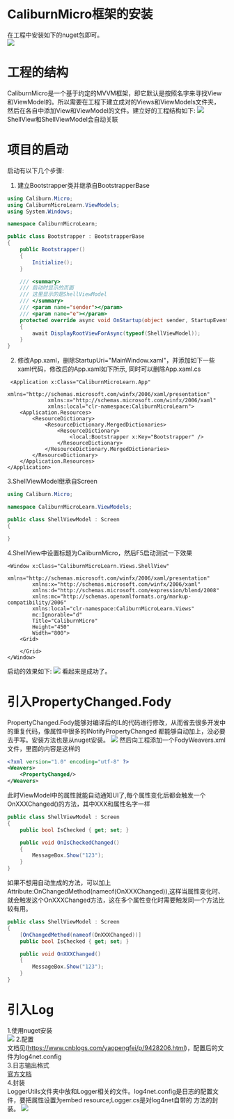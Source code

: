 # CaliburnMicro框架的安装
在工程中安装如下的nuget包即可。  
![](./Picture/InstallCaliburnMicro.png)
# 工程的结构
CaliburnMicro是一个基于约定的MVVM框架，即它默认是按照名字来寻找View和ViewModel的。所以需要在工程下建立成对的Views和ViewModels文件夹，
然后在各自中添加View和ViewModel的文件。建立好的工程结构如下:
![](./Picture/ProjectStructure.png)  
ShellView和ShellViewModel会自动关联
# 项目的启动
启动有以下几个步骤:
1. 建立Bootstrapper类并继承自BootstrapperBase
```C#
using Caliburn.Micro;
using CaliburnMicroLearn.ViewModels;
using System.Windows;

namespace CaliburnMicroLearn;

public class Bootstrapper : BootstrapperBase
{
    public Bootstrapper()
    {
        Initialize();
    }

    /// <summary>
    /// 启动时显示的页面
    /// 这里显示的是ShellViewModel
    /// </summary>
    /// <param name="sender"></param>
    /// <param name="e"></param>
    protected override async void OnStartup(object sender, StartupEventArgs e)
    {
        await DisplayRootViewForAsync(typeof(ShellViewModel));
    }
}
```
2. 修改App.xaml，删除StartupUri="MainWindow.xaml"，并添加如下一些xaml代码，修改后的App.xaml如下所示,
同时可以删除App.xaml.cs
```xaml
 <Application x:Class="CaliburnMicroLearn.App"
             xmlns="http://schemas.microsoft.com/winfx/2006/xaml/presentation"
             xmlns:x="http://schemas.microsoft.com/winfx/2006/xaml"
             xmlns:local="clr-namespace:CaliburnMicroLearn">
    <Application.Resources>
        <ResourceDictionary>
            <ResourceDictionary.MergedDictionaries>
                <ResourceDictionary>
                    <local:Bootstrapper x:Key="Bootstrapper" />
                </ResourceDictionary>
            </ResourceDictionary.MergedDictionaries>
        </ResourceDictionary>
    </Application.Resources>
</Application>
```
3.ShellViewModel继承自Screen
```C#
using Caliburn.Micro;

namespace CaliburnMicroLearn.ViewModels;

public class ShellViewModel : Screen
{

}

```
4.ShellView中设置标题为CaliburnMicro，然后F5启动测试一下效果
```xaml
<Window x:Class="CaliburnMicroLearn.Views.ShellView"
        xmlns="http://schemas.microsoft.com/winfx/2006/xaml/presentation"
        xmlns:x="http://schemas.microsoft.com/winfx/2006/xaml"
        xmlns:d="http://schemas.microsoft.com/expression/blend/2008"
        xmlns:mc="http://schemas.openxmlformats.org/markup-compatibility/2006"
        xmlns:local="clr-namespace:CaliburnMicroLearn.Views"
        mc:Ignorable="d"
        Title="CaliburnMicro"
        Height="450"
        Width="800">
    <Grid>

    </Grid>
</Window>
```
启动的效果如下:
![](./Picture/StartProgramTest.png)
看起来是成功了。
# 引入PropertyChanged.Fody
PropertyChanged.Fody能够对编译后的IL的代码进行修改，从而省去很多开发中的重复代码，像属性中很多的INotifyPropertyChanged
都能够自动加上，没必要去手写。安装方法也是从nuget安装。
![](./Picture/PropertyChangedFody.png)
然后向工程添加一个FodyWeavers.xml文件，里面的内容是这样的
```xml
<?xml version="1.0" encoding="utf-8" ?>
<Weavers>
	<PropertyChanged/>
</Weavers>
```
此时ViewModel中的属性就能自动通知UI了,每个属性变化后都会触发一个OnXXXChanged()的方法，其中XXX和属性名字一样
```C#
public class ShellViewModel : Screen
{
    public bool IsChecked { get; set; }

    public void OnIsCheckedChanged()
    {
        MessageBox.Show("123");
    }
}
```
如果不想用自动生成的方法，可以加上Attribute:OnChangedMethod(nameof(OnXXXChanged)),这样当属性变化时、
就会触发这个OnXXXChanged方法，这在多个属性变化时需要触发同一个方法比较有用。
```C#
public class ShellViewModel : Screen
{
    [OnChangedMethod(nameof(OnXXXChanged))]
    public bool IsChecked { get; set; }

    public void OnXXXChanged()
    {
        MessageBox.Show("123");
    }
}
```
# 引入Log  
1.使用nuget安装  
![](./Picture/Install_log4net.png)
2.配置  
文档见(https://www.cnblogs.com/yaopengfei/p/9428206.html)，配置后的文件为log4net.config  
3.日志输出格式  
[官方文档](https://logging.apache.org/log4net/log4net-1.2.13/release/sdk/log4net.Layout.PatternLayout.html)  
4.封装  
LoggerUtils文件夹中放和Logger相关的文件。log4net.config是日志的配置文件，要把属性设置为embed resource;Logger.cs是对log4net自带的
方法的封装。
![](./Picture/log4net_config.png)